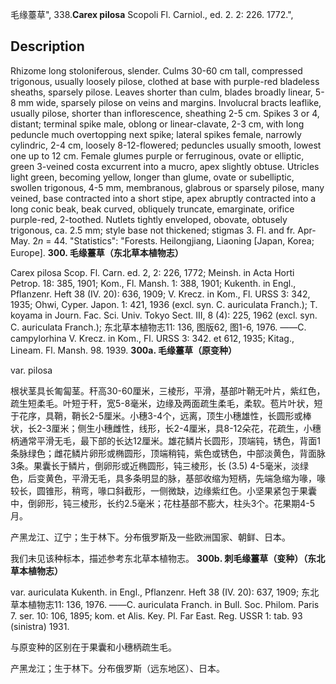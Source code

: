 毛缘薹草",
338.**Carex pilosa** Scopoli Fl. Carniol., ed. 2. 2: 226. 1772.",

## Description
Rhizome long stoloniferous, slender. Culms 30-60 cm tall, compressed trigonous, usually loosely pilose, clothed at base with purple-red bladeless sheaths, sparsely pilose. Leaves shorter than culm, blades broadly linear, 5-8 mm wide, sparsely pilose on veins and margins. Involucral bracts leaflike, usually pilose, shorter than inflorescence, sheathing 2-5 cm. Spikes 3 or 4, distant; terminal spike male, oblong or linear-clavate, 2-3 cm, with long peduncle much overtopping next spike; lateral spikes female, narrowly cylindric, 2-4 cm, loosely 8-12-flowered; peduncles usually smooth, lowest one up to 12 cm. Female glumes purple or ferruginous, ovate or elliptic, green 3-veined costa excurrent into a mucro, apex slightly obtuse. Utricles light green, becoming yellow, longer than glume, ovate or subelliptic, swollen trigonous, 4-5 mm, membranous, glabrous or sparsely pilose, many veined, base contracted into a short stipe, apex abruptly contracted into a long conic beak, beak curved, obliquely truncate, emarginate, orifice purple-red, 2-toothed. Nutlets tightly enveloped, obovate, obtusely trigonous, ca. 2.5 mm; style base not thickened; stigmas 3. Fl. and fr. Apr-May. 2*n* = 44.
  "Statistics": "Forests. Heilongjiang, Liaoning [Japan, Korea; Europe].
**300. 毛缘薹草（东北草本植物志）**

Carex pilosa Scop. Fl. Carn. ed. 2, 2: 226, 1772; Meinsh. in Acta Horti Petrop. 18: 385, 1901; Kom., Fl. Mansh. 1: 388, 1901; Kukenth. in Engl., Pflanzenr. Heft 38 (IV. 20): 636, 1909; V. Krecz. in Kom., Fl. URSS 3: 342, 1935; Ohwi, Cyper. Japon. 1: 421, 1936 (excl. syn. C. auriculata Franch.); T. koyama in Journ. Fac. Sci. Univ. Tokyo Sect. III, 8 (4): 225, 1962 (excl. syn. C. auriculata Franch.); 东北草本植物志11: 136, 图版62, 图1-6, 1976. ——C. campylorhina V. Krecz. in Kom., Fl. URSS 3: 342. et 612, 1935; Kitag., Lineam. Fl. Mansh. 98. 1939.
**300a. 毛缘薹草（原变种）**

var. pilosa

根状茎具长匍匐茎。秆高30-60厘米，三棱形，平滑，基部叶鞘无叶片，紫红色，疏生短柔毛。叶短于秆，宽5-8毫米，边缘及两面疏生柔毛，柔软。苞片叶状，短于花序，具鞘，鞘长2-5厘米。小穗3-4个，远离，顶生小穗雄性，长圆形或棒状，长2-3厘米；侧生小穗雌性，线形，长2-4厘米，具8-12朵花，花疏生，小穗柄通常平滑无毛，最下部的长达12厘米。雄花鳞片长圆形，顶端钝，锈色，背面1条脉绿色；雌花鳞片卵形或椭圆形，顶端稍钝，紫色或锈色，中部淡黄色，背面脉3条。果囊长于鳞片，倒卵形或近椭圆形，钝三棱形，长 (3.5) 4-5毫米，淡绿色，后变黄色，平滑无毛，具多条明显的脉，基部收缩为短柄，先端急缩为喙，喙较长，圆锥形，稍弯，喙口斜截形，一侧微缺，边缘紫红色。小坚果紧包于果囊中，倒卵形，钝三棱形，长约2.5毫米；花柱基部不膨大，柱头3个。花果期4-5月。

产黑龙江、辽宁；生于林下。分布俄罗斯及一些欧洲国家、朝鲜、日本。

我们未见该种标本，描述参考东北草本植物志。
**300b. 刺毛缘薹草（变种）（东北草本植物志）**

var. auriculata Kukenth. in Engl., Pflanzenr. Heft 38 (IV. 20): 637, 1909; 东北草本植物志11: 136, 1976. ——C. auriculata Franch. in Bull. Soc. Philom. Paris 7. ser. 10: 106, 1895; kom. et Alis. Key. Pl. Far East. Reg. USSR 1: tab. 93 (sinistra) 1931.

与原变种的区别在于果囊和小穗柄疏生毛。

产黑龙江；生于林下。分布俄罗斯（远东地区）、日本。
